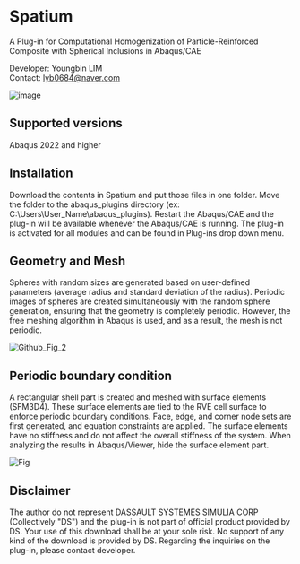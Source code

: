 # Spatium
A Plug-in for Computational Homogenization of Particle-Reinforced Composite with Spherical Inclusions in Abaqus/CAE

Developer: Youngbin LIM <br>
Contact: lyb0684@naver.com

![image](https://github.com/user-attachments/assets/435cd454-bc40-49c0-a8b5-3d880ff02343)


Supported versions
--------------------------
Abaqus 2022 and higher

Installation
--------------------------
Download the contents in Spatium and put those files in one folder. Move the folder to the abaqus_plugins directory (ex: C:\Users\User_Name\abaqus_plugins). Restart the Abaqus/CAE and the plug-in will be available whenever the Abaqus/CAE is running. The plug-in is activated for all modules and can be found in Plug-ins drop down menu.

Geometry and Mesh
--------------------------
Spheres with random sizes are generated based on user-defined parameters (average radius and standard deviation of the radius). Periodic images of spheres are created simultaneously with the random sphere generation, ensuring that the geometry is completely periodic. However, the free meshing algorithm in Abaqus is used, and as a result, the mesh is not periodic. <br>

![Github_Fig_2](https://github.com/user-attachments/assets/280ba2e4-bf56-49a5-bc3c-5ab5d0d27ed3)


Periodic boundary condition
--------------------------
A rectangular shell part is created and meshed with surface elements (SFM3D4). These surface elements are tied to the RVE cell surface to enforce periodic boundary conditions. Face, edge, and corner node sets are first generated, and equation constraints are applied. The surface elements have no stiffness and do not affect the overall stiffness of the system. When analyzing the results in Abaqus/Viewer, hide the surface element part.

![Fig](https://github.com/user-attachments/assets/92e38222-745b-4eed-966c-726d71a88ea4)


Disclaimer
--------------------------
The author do not represent DASSAULT SYSTEMES SIMULIA CORP (Collectively "DS") and the plug-in is not part of official product provided by DS. Your use of this download shall be at your sole risk. No support of any kind of the download is provided by DS. Regarding the inquiries on the plug-in, please contact developer.
